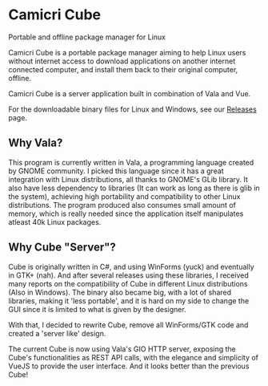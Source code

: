 # Camicri Cube
Portable and offline package manager for Linux

Camicri Cube is a portable package manager aiming to help Linux users without internet access to download applications on another internet connected computer, and install them back to their original computer, offline.

Camicri Cube is a server application built in combination of Vala and Vue.

For the downloadable binary files for Linux and Windows, see our [Releases](https://github.com/camicri/camicri-cube/releases) page.

## Why Vala?

This program is currently written in Vala, a programming language created by GNOME community. I picked this language since it has a great integration with Linux distributions, all thanks to GNOME's GLib library. It also have less dependency to libraries (It can work as long as there is glib in the system), achieving high portability and compatibility to other Linux distributions. The program produced also consumes small amount of memory, which is really needed since the application itself manipulates atleast 40k Linux packages.

## Why Cube "Server"?

Cube is originally written in C#, and using WinForms (yuck) and eventually in GTK+ (nah). And after several releases using these libraries, I received many reports on the compatibility of Cube in different Linux distributions (Also in Windows). The binary also became big, with a lot of shared libraries, making it 'less portable', and it is hard on my side to change the GUI since it is limited to what is given by the designer.

With that, I decided to rewrite Cube, remove all WinForms/GTK code and created a 'server like' design.

The current Cube is now using Vala's GIO HTTP server, exposing the Cube's functionalities as REST API calls, with the elegance and simplicity of VueJS to provide the user interface. And it looks better than the previous Cube!

